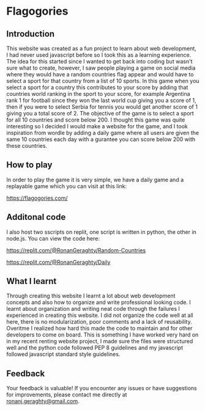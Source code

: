 # Flagogories

## Introduction
This website was created as a fun project to learn about web development, I had never used javascript before so I took this as a learning experience. The idea for this started since I wanted to get back into coding but wasn't sure what to create, however, I saw people playing a game on social media where they would have a random countries flag appear and would have to select a sport for that country from a list of 10 sports. In this game when you select a sport for a country this contributes to your score by adding that countries world ranking in the sport to your score, for example Argentina rank 1 for football since they won the last world cup giving you a score of 1, then if you were to select Serbia for tennis you would get another score of 1 giving you a total score of 2. The objective of the game is to select a sport for all 10 countries and score below 200. I thought this game was quite interesting so I decided I would make a website for the game, and I took inspiration from wordle by adding a daily game where all users are given the same 10 countries each day with a gurantee you can score below 200 with these countries.

## How to play

In order to play the game it is very simple, we have a daily game and a replayable game which you can visit at this link:

https://flagogories.com/

## Additonal code

I also host two sscripts on replit, one script is written in python, the other in node.js. You can view the code here:

https://replit.com/@RonanGeraghty/Random-Countries

https://replit.com/@RonanGeraghty/Daily

## What I learnt

Through creating this website I learnt a lot about web development concepts and also how to organize and write professional looking code. I learnt about organization and writing neat code through the failures I experienced in creating this website. I did not organize the code well at all here, there is no modularization, poor comments and a lack of reusability. Overitme I realized how hard this made the code to maintain and for other developers to come on board. This is something I have worked very hard on in my recent renting website project, I made sure the files were structured well and the python code followed PEP 8 guidelines and my javascript followed javascript standard style guidelines.

## Feedback
Your feedback is valuable! If you encounter any issues or have suggestions for improvements, please contact me directly at ronanj.geraghty@gmail.com.

